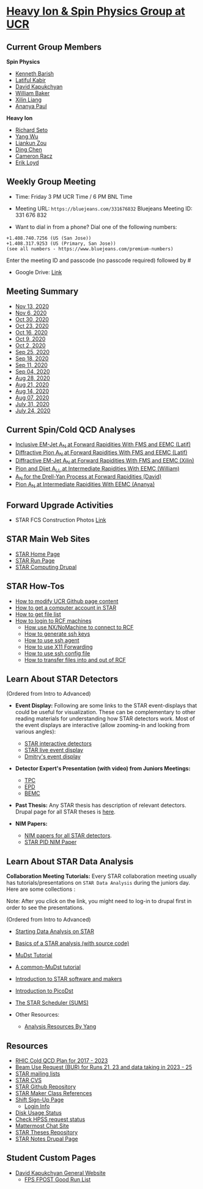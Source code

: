 [**Heavy Ion & Spin Physics Group at UCR**](https://physics.ucr.edu/heavy-ion-spin-physics)
===================================================

Current Group Members
-----------------------

**Spin Physics**
- [Kenneth Barish](https://profiles.ucr.edu/app/home/profile/barish)
- [Latiful Kabir](https://profiles.ucr.edu/app/home/profile/mdlatifk)
- [David Kapukchyan](https://profiles.ucr.edu/app/home/profile/dkapu001)
- [William Baker](https://profiles.ucr.edu/app/home/profile/wbake004)
- [Xilin Liang](https://profiles.ucr.edu/app/home/profile/xlian046)
- [Ananya Paul](https://profiles.ucr.edu/app/home/profile/apaul029)

**Heavy Ion**
- [Richard Seto](https://profiles.ucr.edu/app/home/profile/seto)
- [Yang Wu](https://profiles.ucr.edu/app/home/profile/yangw)
- [Liankun Zou](https://profiles.ucr.edu/app/home/profile/lzou001)
- [Ding Chen](https://profiles.ucr.edu/app/home/profile/dchen087)
- [Cameron Racz](https://profiles.ucr.edu/app/home/profile/cracz001)
- [Erik Loyd](https://profiles.ucr.edu/app/home/profile/eloyd001)


Weekly Group Meeting
-------------------------

- Time: Friday 3 PM UCR Time / 6 PM BNL Time

- Meeting URL: `https://bluejeans.com/331676832`
Bluejeans Meeting ID: 331 676 832

- Want to dial in from a phone?
Dial one of the following numbers:
```
+1.408.740.7256 (US (San Jose))
+1.408.317.9253 (US (Primary, San Jose))
(see all numbers - https://www.bluejeans.com/premium-numbers)
```
Enter the meeting ID and passcode (no passcode required) followed by #

- Google Drive: [Link](https://drive.google.com/drive/folders/0B6drqx0255gLd3ZZVzFNb0JMTk0)

Meeting Summary
-----------------

- [Nov 13, 2020](meetings/Nov13_20.md)
- [Nov 6, 2020](meetings/Nov6_20.md)
- [Oct 30, 2020](meetings/Oct30_20.md)
- [Oct 23, 2020](meetings/Oct23_20.md)
- [Oct 16, 2020](meetings/Oct16_20.md)
- [Oct 9, 2020](meetings/Oct9_20.md)
- [Oct 2, 2020](meetings/Oct2_20.md)
- [Sep 25, 2020](meetings/Sep25_20.md)
- [Sep 18, 2020](meetings/Sep18_20.md)
- [Sep 11, 2020](meetings/Sep11_20.md)
- [Sep 04, 2020](meetings/Sep4_20.md)
- [Aug 28, 2020](meetings/Aug28_20.md)
- [Aug 21, 2020](meetings/Aug21_20.md)
- [Aug 14, 2020](meetings/Aug14_20.md)
- [Aug 07, 2020](meetings/Aug07_20.md)
- [July 31, 2020](meetings/July31_20.md)
- [July 24, 2020](meetings/July24_20.md)


Current Spin/Cold QCD Analyses
-------------------------------

- [Inclusive EM-Jet A<sub>N</sub> at Forward Rapidities With FMS and EEMC (Latif)](analyses/emJetAN.md)
- [Diffractive Pion A<sub>N</sub> at Forward Rapidities With FMS and EEMC (Latif)](analyses/diffPionAN.md)
- [Diffractive EM-Jet A<sub>N</sub> at Forward Rapidities With FMS and EEMC (Xilin)](analyses/diffJetAN.md)
- [Pion and Dijet A<sub>LL</sub> at Intermediate Rapidities With EEMC (William)](analyses/eemcALL.md)
- [A<sub>N</sub> for the Drell-Yan Process at Forward Rapidities (David)](analyses/DrellYanAN.md)
- [Pion A<sub>N</sub> at Intermediate Rapidities With EEMC (Ananya)](analyses/eemcAN.md)


Forward Upgrade Activities
-----------------------------

- STAR FCS Construction Photos [Link](https://drive.google.com/drive/folders/1CnCLaKVaeA8EdUk2_0pw4th_JNcDNqTQ?usp=sharing)


STAR Main Web Sites
-------------------
- [STAR Home Page](https://www.star.bnl.gov/)
- [STAR Run Page](https://online.star.bnl.gov/)
- [STAR Computing Drupal](https://drupal.star.bnl.gov/STAR/comp/)	

STAR How-Tos
-------------------

- [How to modify UCR Github page content](how-tos/adding_entry_for_ucr_page.md)
- [How to get a computer account in STAR](https://drupal.star.bnl.gov/STAR/comp/sofi/facility-access/general-access)
- [How to get file list](how-tos/get_file_list.md)
- [How to login to RCF machines](how-tos/rcf_generic_login.md)
	+ [How use NX/NoMachine to connect to RCF](how-tos/rcf_remote_login.md)
	+ [How to generate ssh keys](how-tos/generate_keys.md)
	+ [How to use ssh agent](how-tos/ssh_agent.md)
	+ [How to use X11 Forwarding](how-tos/setup_xwindow.md)
	+ [How to use ssh config file](how-tos/ssh_config.md)
	+ [How to transfer files into and out of RCF](how-tos/transfer_files_rcf.md)

Learn About STAR Detectors
----------------------------

(Ordered from Intro to Advanced)

- **Event Display:** Following are some links to the STAR event-displays that could be useful for visualization. These can be complementary to other reading materials for understanding how STAR detectors work. Most of the event displays are interactive (allow zooming-in and looking from various angles):
  - [STAR interactive detectors](https://nsww.org/projects/bnl/star/sub-systems.php)
  - [STAR live event display](https://online.star.bnl.gov/aggregator/livedisplay/)
  - [Dmitry's event display](https://www.star.bnl.gov/~dmitry/edisplay/)

- **Detector Expert's Presentation (with video) from Juniors Meetings:**
  - [TPC](https://drupal.star.bnl.gov/STAR/event/2020/06/11/star-juniors-detector-meeting-tpc)
  - [EPD](https://youtu.be/OfJTq5cFe4U)
  - [BEMC](https://drupal.star.bnl.gov/STAR/meetings/star-collaboration-meeting-september-2020/juniors-day/star-barrel-calorimeter-and-shower-ma)

- **Past Thesis:** Any STAR thesis has description of relevant detectors. Drupal page for all STAR theses is [here](https://drupal.star.bnl.gov/STAR/theses). 

- **NIM Papers:**
  - [NIM papers for all STAR detectors](https://www.star.bnl.gov/public/tpc/NimPapers/index.htm).
  - [STAR PID NIM Paper](https://arxiv.org/abs/nucl-ex/0505026v2)

Learn About STAR Data Analysis
---------------------------------

**Collaboration Meeting Tutorials:** Every STAR collaboration meeting usually has tutorials/presentations on `STAR Data Analysis` during the juniors day. Here are some collections :

Note: After you click on the link, you might need to log-in to drupal first in order to see the presentations.

(Ordered from Intro to Advanced)

  - [Starting Data Analysis on STAR](http://nuclear.ucdavis.edu/~brovko/GettingStarted.pdf)
  - [Basics of a STAR analysis (with source code)](https://drupal.star.bnl.gov/STAR/meetings/star-collaboration-meeting/afternoon-session/star-software-101)
  - [MuDst Tutorial](http://rnc.lbl.gov/~jhthomas/public/MuDstTutorial06.pdf)
  - [A common-MuDst tutorial](https://www.star.bnl.gov/public/comp/meet/RM200311/MuDstTutorial.pdf)
  - [Introduction to STAR software and makers](https://nsww.org/projects/bnl/star/docs/STAR_soft_BNL_LK_2015_6_1.pdf)
  - [Introduction to PicoDst](https://drupal.star.bnl.gov/STAR/meetings/star-collaboration-meeting-19-23-august-2019-cracow-poland/juniors-day/introduction-picodst)	
  - [The STAR Scheduler (SUMS)](https://drupal.star.bnl.gov/STAR/system/files/The_STAR_Scheduler_V8.pdf)

- Other Resources:
    - [Analysis Resources By Yang](https://drive.google.com/drive/folders/1QOxYYtEDO6uO5a2PaWHPpcWfP4vYaeFN)

Resources
---------

- [RHIC Cold QCD Plan for 2017 - 2023](https://arxiv.org/abs/1602.03922)
- [Beam Use Request (BUR) for Runs 21, 23 and data taking in 2023 - 25](https://drupal.star.bnl.gov/STAR/files/BUR2020_final.pdf)
- [STAR mailing lists](https://www.star.bnl.gov/central/lists/)
- [STAR CVS](https://www.star.bnl.gov/cgi-bin/protected/viewvc.cgi/cvsroot/)
- [STAR Github Repository](https://github.com/star-bnl)
- [STAR Maker Class References](https://www.star.bnl.gov/webdata/dox/html/index.html)
- [Shift Sign-Up Page](https://online.star.bnl.gov/ShiftSignup/)
	+ [Login Info](https://drupal.star.bnl.gov/STAR/comp/sofi/web-access)
- [Disk Usage Status](https://network.racf.bnl.gov/Facility/GCE/GPFS/)
- [Check HPSS request status](https://www.star.bnl.gov/devcgi/display_accnt.cgi)
- [Mattermost Chat Site](https://chat.sdcc.bnl.gov/login)
- [STAR Theses Repository](https://drupal.star.bnl.gov/STAR/theses)
- [STAR Notes Drupal Page](https://drupal.star.bnl.gov/STAR/starnotes)


Student Custom Pages
--------------------
- [David Kapukchyan General Website](https://www.star.bnl.gov/protected/spin/dkapstar/)
	+ [FPS FPOST Good Run List](https://www.star.bnl.gov/protected/spin/dkapstar/Run17_RunList/)




